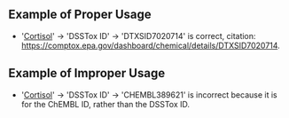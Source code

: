 ## Example of Proper Usage
* '[Cortisol](https://golden.com/wiki/Cortisol-ZD69E)' → 'DSSTox ID' → 'DTXSID7020714' is correct, citation: https://comptox.epa.gov/dashboard/chemical/details/DTXSID7020714.

## Example of Improper Usage
* '[Cortisol](https://golden.com/wiki/Cortisol-ZD69E)' → 'DSSTox ID' → 'CHEMBL389621' is incorrect because it is for the ChEMBL ID, rather than the DSSTox ID.
